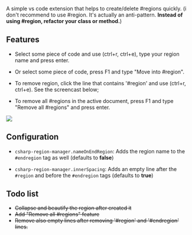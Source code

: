 A simple vs code extension that helps to create/delete #regions quickly.
(i don't recommend to use #region. It's actually an anti-pattern. <strong>Instead of using #region, refactor your class or method.</strong>)

## Features

* Select some piece of code and use (ctrl+r, ctrl+e), type your region name and press enter.

* Or select some piece of code, press F1 and type "Move into #region".

* To remove region, click the line that contains '#region' and use (ctrl+r, ctrl+e). See the screencast below;

* To remove all #regions in the active document, press F1 and type "Remove all #regions" and press enter.

<img src= "https://raw.githubusercontent.com/suadev/csharp-region-manager/master/screencast.gif" />

## Configuration

* `csharp-region-manager.nameOnEndRegion`: Adds the region name to the `#endregion` tag as well (defaults to **false**)

* `csharp-region-manager.innerSpacing`: Adds an empty line after the `#region` and before the `#endregion` tags (defaults to **true**)
  
## Todo list

* <strike>Collapse and beautify the region after created it</strike>
* <strike>Add "Remove all #regions" feature</strike>
* <strike>Remove also empty lines after removing '#region' and '#endregion' lines.</strike>
